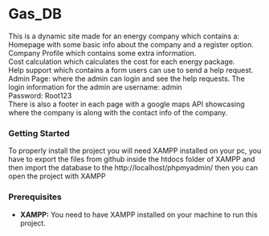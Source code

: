 # Gas_DB

This is a dynamic site made for an energy company which contains a:
Homepage with some basic info about the company and a register option.  
Company Profile which contains some extra information.  
Cost calculation which calculates the cost for each energy package.  
Help support which contains a form users can use to send a help request.  
Admin Page: where the admin can login and see the help requests. The login information for the admin are username: admin  
Password: Root123  
There is also a footer in each page with a google maps API showcasing where the company is along with the contact info of the company.  
### Getting Started
To properly install the project you will need XAMPP installed on your pc, you have to export the files from github inside the htdocs folder of XAMPP and then import the database to the http://localhost/phpmyadmin/ then you can open the project with XAMPP
### Prerequisites

* **XAMPP:**  You need to have XAMPP installed on your machine to run this project.
